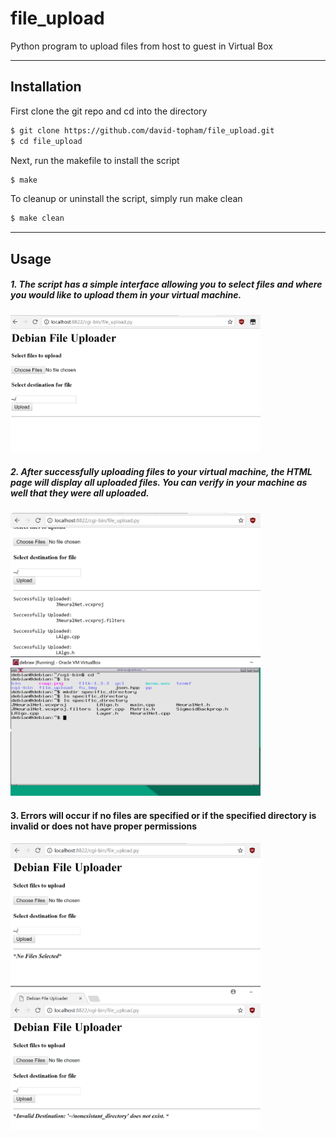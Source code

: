 # file_upload
Python program to upload files from host to guest in Virtual Box

---

## Installation ##

First clone the git repo and cd into the directory
```bash
$ git clone https://github.com/david-topham/file_upload.git
$ cd file_upload
```

Next, run the makefile to install the script
```bash
$ make
```

To cleanup or uninstall the script, simply run make clean
```bash
$ make clean
```

---

## Usage ##

##### 1. The script has a simple interface allowing you to select files and where you would like to upload them in your virtual machine.
<img src="/imgs/fuimg1.PNG" width="400">

##### 2. After successfully uploading files to your virtual machine, the HTML page will display all uploaded files. You can verify in your machine as well that they were all uploaded.
<img src="/imgs/fuimg4.PNG" width="400">

#### 3. Errors will occur if no files are specified or if the specified directory is invalid or does not have proper permissions
<img src="/imgs/fuimg5.PNG" width="400">

